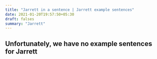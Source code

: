 ```yaml
---
title: "Jarrett in a sentence | Jarrett example sentences"
date: 2021-01-20T19:57:50+05:30
draft: falses
summary: "Jarrett"
---
```

## Unfortunately, we have no example sentences for Jarrett                 
